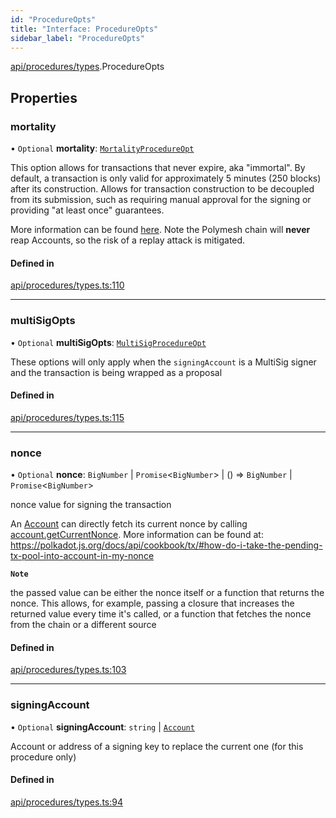 ```yaml
---
id: "ProcedureOpts"
title: "Interface: ProcedureOpts"
sidebar_label: "ProcedureOpts"
---
```


[api/procedures/types](../../../../../modules/API/Procedures/Types/Types.md).ProcedureOpts

## Properties

### mortality

• `Optional` **mortality**: [`MortalityProcedureOpt`](../../../../../modules/API/Procedures/Types/Types.md#mortalityprocedureopt)

This option allows for transactions that never expire, aka "immortal". By default, a transaction is only valid for approximately 5 minutes (250 blocks) after its construction. Allows for transaction construction to be decoupled from its submission, such as requiring manual approval for the signing or providing "at least once" guarantees.

More information can be found [here](https://wiki.polkadot.network/docs/build-protocol-info#transaction-mortality). Note the Polymesh chain will **never** reap Accounts, so the risk of a replay attack is mitigated.

#### Defined in

[api/procedures/types.ts:110](https://github.com/PolymeshAssociation/polymesh-sdk/blob/c53723bab/src/api/procedures/types.ts#L110)

___

### multiSigOpts

• `Optional` **multiSigOpts**: [`MultiSigProcedureOpt`](../MultiSigProcedureOpt/MultiSigProcedureOpt.md)

These options will only apply when the `signingAccount` is a MultiSig signer and the transaction is being wrapped as a proposal

#### Defined in

[api/procedures/types.ts:115](https://github.com/PolymeshAssociation/polymesh-sdk/blob/c53723bab/src/api/procedures/types.ts#L115)

___

### nonce

• `Optional` **nonce**: `BigNumber` \| `Promise`\<`BigNumber`\> \| () => `BigNumber` \| `Promise`\<`BigNumber`\>

nonce value for signing the transaction

An [Account](../../../../../classes/API/Entities/Account/Account.md) can directly fetch its current nonce by calling [account.getCurrentNonce](../../../../../classes/API/Entities/Account/Account.md#getcurrentnonce). More information can be found at: https://polkadot.js.org/docs/api/cookbook/tx/#how-do-i-take-the-pending-tx-pool-into-account-in-my-nonce

**`Note`**

the passed value can be either the nonce itself or a function that returns the nonce. This allows, for example, passing a closure that increases the returned value every time it's called, or a function that fetches the nonce from the chain or a different source

#### Defined in

[api/procedures/types.ts:103](https://github.com/PolymeshAssociation/polymesh-sdk/blob/c53723bab/src/api/procedures/types.ts#L103)

___

### signingAccount

• `Optional` **signingAccount**: `string` \| [`Account`](../../../../../classes/API/Entities/Account/Account.md)

Account or address of a signing key to replace the current one (for this procedure only)

#### Defined in

[api/procedures/types.ts:94](https://github.com/PolymeshAssociation/polymesh-sdk/blob/c53723bab/src/api/procedures/types.ts#L94)

